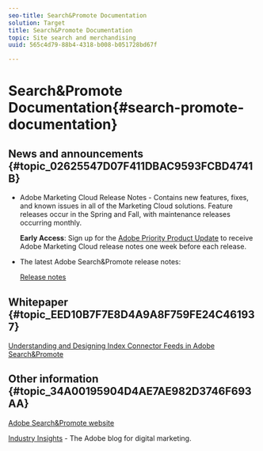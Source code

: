 ```yaml
---
seo-title: Search&Promote Documentation
solution: Target
title: Search&Promote Documentation
topic: Site search and merchandising
uuid: 565c4d79-88b4-4318-b008-b051728bd67f

---
```


# Search&Promote Documentation{#search-promote-documentation}

## News and announcements {#topic_02625547D07F411DBAC9593FCBD4741B}

* Adobe Marketing Cloud Release Notes - Contains new features, fixes, and known issues in all of the Marketing Cloud solutions. Feature releases occur in the Spring and Fall, with maintenance releases occurring monthly.

  **Early Access**: Sign up for the [Adobe Priority Product Update](https://campaign.adobe.com/webApp/adbePriorityProductSubscribe) to receive Adobe Marketing Cloud release notes one week before each release. 

* The latest Adobe Search&Promote release notes:

  [Release notes](c-searchpromote-release-notes/c-searchpromote-release-notes.md#concept_502E2FAC09BB47EBAFD01CFF7BAD9F7F)

## Whitepaper {#topic_EED10B7F7E8D4A9A8F759FE24C461937}

[Understanding and Designing Index Connector Feeds in Adobe Search&Promote](https://marketing.adobe.com/resources/help/en_US/snp/index_connector_feeds.pdf) 

## Other information {#topic_34A00195904D4AE7AE982D3746F693AA}

[Adobe Search&Promote website](http://www.adobe.com/solutions/testing-targeting/search-driven-merchandising.html)

[Industry Insights](http://blogs.adobe.com/digitalmarketing/) - The Adobe blog for digital marketing. 
